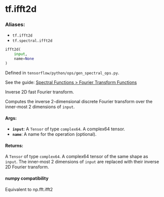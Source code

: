 <div itemscope itemtype="http://developers.google.com/ReferenceObject">
<meta itemprop="name" content="tf.ifft2d" />
</div>

# tf.ifft2d

### Aliases:

* `tf.ifft2d`
* `tf.spectral.ifft2d`

``` python
ifft2d(
    input,
    name=None
)
```



Defined in `tensorflow/python/ops/gen_spectral_ops.py`.

See the guide: [Spectral Functions > Fourier Transform Functions](../../../api_guides/python/spectral_ops.md#Fourier_Transform_Functions)

Inverse 2D fast Fourier transform.

Computes the inverse 2-dimensional discrete Fourier transform over the
inner-most 2 dimensions of `input`.

#### Args:

* <b>`input`</b>: A `Tensor` of type `complex64`. A complex64 tensor.
* <b>`name`</b>: A name for the operation (optional).


#### Returns:

  A `Tensor` of type `complex64`.
  A complex64 tensor of the same shape as `input`. The inner-most 2
    dimensions of `input` are replaced with their inverse 2D Fourier transform.



#### numpy compatibility
  Equivalent to np.fft.ifft2

